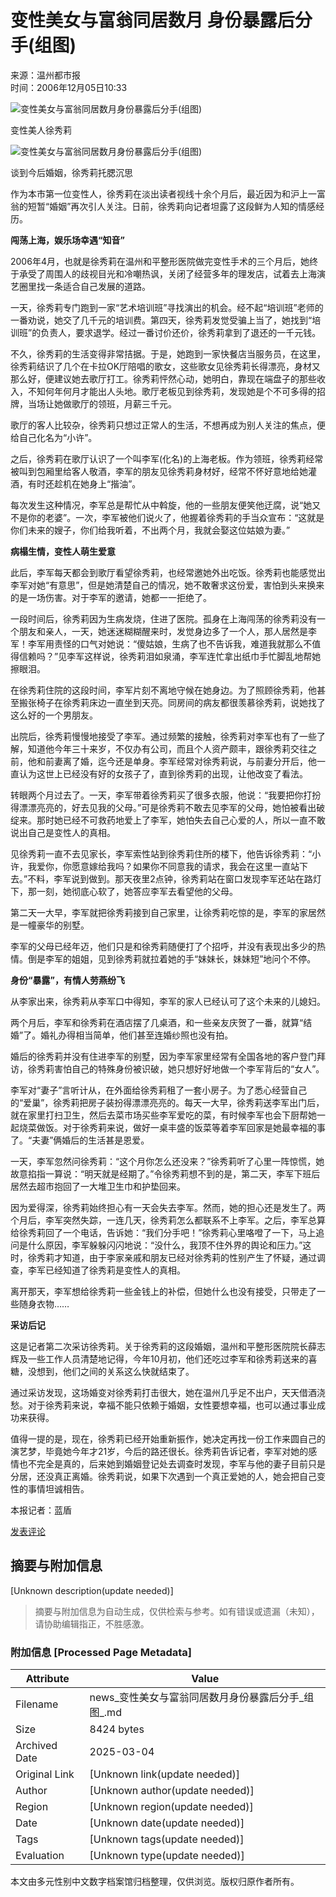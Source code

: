 # 变性美女与富翁同居数月 身份暴露后分手(组图)

来源：温州都市报  
时间：2006年12月05日10:33

![变性美女与富翁同居数月身份暴露后分手(组图)](http://image2.sina.com.cn/dy/s/2006-12-05/U2004P1T1D11704747F21DT20061206113004.jpg)

变性美人徐秀莉

![变性美女与富翁同居数月身份暴露后分手(组图)](http://image2.sina.com.cn/dy/s/2006-12-05/U2004P1T1D11704747F23DT20061206113004.jpg)

谈到今后婚姻，徐秀莉托腮沉思

作为本市第一位变性人，徐秀莉在淡出读者视线十余个月后，最近因为和沪上一富翁的短暂“婚姻”再次引人关注。日前，徐秀莉向记者坦露了这段鲜为人知的情感经历。

**闯荡上海，娱乐场幸遇“知音”**

2006年4月，也就是徐秀莉在温州和平整形医院做完变性手术的三个月后，她终于承受了周围人的歧视目光和冷嘲热讽，关闭了经营多年的理发店，试着去上海演艺圈里找一条适合自己发展的道路。

一天，徐秀莉专门跑到一家“艺术培训班”寻找演出的机会。经不起“培训班”老师的一番劝说，她交了几千元的培训费。第四天，徐秀莉发觉受骗上当了，她找到“培训班”的负责人，要求退学。经过一番讨价还价，徐秀莉拿到了退还的一千元钱。

不久，徐秀莉的生活变得非常拮据。于是，她跑到一家快餐店当服务员，在这里，徐秀莉结识了几个在卡拉OK厅陪唱的歌女，这些歌女见徐秀莉长得漂亮，身材又那么好，便建议她去歌厅打工。徐秀莉怦然心动，她明白，靠现在端盘子的那些收入，不知何年何月才能出人头地。歌厅老板见到徐秀莉，发现她是个不可多得的招牌，当场让她做歌厅的领班，月薪三千元。

歌厅的客人比较杂，徐秀莉只想过正常人的生活，不想再成为别人关注的焦点，便给自己化名为“小许”。

之后，徐秀莉在歌厅认识了一个叫李军(化名)的上海老板。作为领班，徐秀莉经常被叫到包厢里给客人敬酒，李军的朋友见徐秀莉身材好，经常不怀好意地给她灌酒，有时还趁机在她身上“揩油”。

每次发生这种情况，李军总是帮忙从中斡旋，他的一些朋友便笑他迂腐，说“她又不是你的老婆”。一次，李军被他们说火了，他握着徐秀莉的手当众宣布：“这就是你们未来的嫂子，你们给我听着，不出两个月，我就会娶这位姑娘为妻。”

**病榻生情，变性人萌生爱意**

此后，李军每天都会到歌厅看望徐秀莉，也经常邀她外出吃饭。徐秀莉也能感觉出李军对她“有意思”，但是她清楚自己的情况，她不敢奢求这份爱，害怕到头来换来的是一场伤害。对于李军的邀请，她都一一拒绝了。

一段时间后，徐秀莉因为生病发烧，住进了医院。孤身在上海闯荡的徐秀莉没有一个朋友和亲人，一天，她迷迷糊糊醒来时，发觉身边多了一个人，那人居然是李军！李军用责怪的口气对她说：“傻姑娘，生病了也不告诉我，难道我就那么不值得信赖吗？”见李军这样说，徐秀莉泪如泉涌，李军连忙拿出纸巾手忙脚乱地帮她擦眼泪。

在徐秀莉住院的这段时间，李军片刻不离地守候在她身边。为了照顾徐秀莉，他甚至搬张椅子在徐秀莉床边一直坐到天亮。同房间的病友都很羡慕徐秀莉，说她找了这么好的一个男朋友。

出院后，徐秀莉慢慢地接受了李军。通过频繁的接触，徐秀莉对李军也有了一些了解，知道他今年三十来岁，不仅办有公司，而且个人资产颇丰，跟徐秀莉交往之前，他和前妻离了婚，迄今还是单身。李军经常对徐秀莉说，与前妻分开后，他一直认为这世上已经没有好的女孩子了，直到徐秀莉的出现，让他改变了看法。

转眼两个月过去了。一天，李军带着徐秀莉买了很多衣服，他说：“我要把你打扮得漂漂亮亮的，好去见我的父母。”可是徐秀莉不敢去见李军的父母，她怕被看出破绽来。那时她已经不可救药地爱上了李军，她怕失去自己心爱的人，所以一直不敢说出自己是变性人的真相。

见徐秀莉一直不去见家长，李军索性站到徐秀莉住所的楼下，他告诉徐秀莉：“小许，我爱你，你愿意嫁给我吗？如果你不同意我的请求，我会在这里一直站下去。”不料，李军说到做到。那天夜里2点钟，徐秀莉站在窗口发现李军还站在路灯下，那一刻，她彻底心软了，她答应李军去看望他的父母。

第二天一大早，李军就把徐秀莉接到自己家里，让徐秀莉吃惊的是，李军的家居然是一幢豪华的别墅。

李军的父母已经年迈，他们只是和徐秀莉随便打了个招呼，并没有表现出多少的热情。倒是李军的姐姐，见到徐秀莉就拉着她的手“妹妹长，妹妹短”地问个不停。

**身份“暴露”，有情人劳燕纷飞**

从李家出来，徐秀莉从李军口中得知，李军的家人已经认可了这个未来的儿媳妇。

两个月后，李军和徐秀莉在酒店摆了几桌酒，和一些亲友庆贺了一番，就算“结婚”了。婚礼办得相当简单，他们甚至连婚纱照也没有拍。

婚后的徐秀莉并没有住进李军的别墅，因为李军家里经常有全国各地的客户登门拜访，徐秀莉害怕自己的特殊身份被识破，她只想好好地做一个李军背后的“女人”。

李军对“妻子”言听计从，在外面给徐秀莉租了一套小房子。为了悉心经营自己的“爱巢”，徐秀莉把房子装扮得漂漂亮亮的。每天一大早，徐秀莉送李军出门后，就在家里打扫卫生，然后去菜市场买些李军爱吃的菜，有时候李军也会下厨帮她一起烧菜做饭。对于徐秀莉来说，做好一桌丰盛的饭菜等着李军回家是她最幸福的事了。“夫妻”俩婚后的生活甚是恩爱。

一天，李军忽然问徐秀莉：“这个月你怎么还没来？”徐秀莉听了心里一阵惊慌，她故意掐指一算说：“明天就是经期了。”令徐秀莉想不到的是，第二天，李军下班后居然去超市抱回了一大堆卫生巾和护垫回来。

因为爱得深，徐秀莉始终担心有一天会失去李军。然而，她的担心还是发生了。两个月后，李军突然失踪，一连几天，徐秀莉怎么都联系不上李军。之后，李军总算给徐秀莉回了一个电话，告诉她：“我们分手吧！”徐秀莉心里咯噔了一下，马上追问是什么原因，李军躲躲闪闪地说：“没什么，我顶不住外界的舆论和压力。”这时，徐秀莉才知道，由于李家亲戚和朋友已经对徐秀莉的性别产生了怀疑，通过调查，李军已经知道了徐秀莉是变性人的真相。

离开那天，李军想给徐秀莉一些金钱上的补偿，但她什么也没有接受，只带走了一些随身衣物……

**采访后记**

这是记者第二次采访徐秀莉。关于徐秀莉的这段婚姻，温州和平整形医院院长薛志辉及一些工作人员清楚地记得，今年10月初，他们还吃过李军和徐秀莉送来的喜糖，没想到，他们之间的关系这么快就结束了。

通过采访发现，这场婚变对徐秀莉打击很大，她在温州几乎足不出户，天天借酒浇愁。对于徐秀莉来说，幸福不能只依赖于婚姻，女性要想幸福，也可以通过事业成功来获得。

值得一提的是，现在，徐秀莉已经开始重新振作，她决定再找一份工作来圆自己的演艺梦，毕竟她今年才21岁，今后的路还很长。徐秀莉告诉记者，李军对她的感情也不完全是真的，后来她到婚姻登记处去调查时发现，李军与他的妻子目前只是分居，还没真正离婚。徐秀莉说，如果下次遇到一个真正爱她的人，她会把自己变性的事情坦诚相告。 

本报记者：蓝盾

[发表评论](http://comment4.news.sina.com.cn/comment/comment4.html?channel=sh&newsid=1-1-11704747&style=0)
<!-- tcd_original_link http://news.sina.com.cn/s/2006-12-05/103310687583s.shtml?from=wap -->


## 摘要与附加信息

<!-- tcd_abstract -->
[Unknown description(update needed)]
<!-- tcd_abstract_end -->

> 摘要与附加信息为自动生成，仅供检索与参考。如有错误或遗漏（未知），请协助编辑指正，不胜感激。

### 附加信息 [Processed Page Metadata]

| Attribute       | Value                                  |
|-----------------|----------------------------------------|
| Filename        | news_变性美女与富翁同居数月身份暴露后分手_组图_.md                             |
| Size            | 8424 bytes                           |
| Archived Date   | 2025-03-04                             |
| Original Link   | [Unknown link(update needed)]                       |
| Author          | [Unknown author(update needed)]                               |
| Region          | [Unknown region(update needed)]                               |
| Date            | [Unknown date(update needed)]                                 |
| Tags            | [Unknown tags(update needed)]                                 |
| Evaluation            | [Unknown type(update needed)]                                 |
<!-- tcd_table_end -->

本文由多元性别中文数字档案馆归档整理，仅供浏览。版权归原作者所有。
